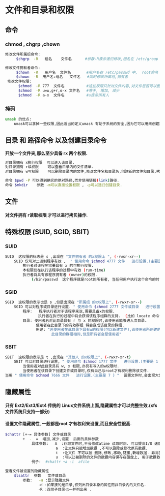 # 文件和目录和权限

## 命令

### chmod , chgrp ,chown

```bash
修改文件所属组命令:  
     $chgrp  -R   组名    文件名      #参数-R表示递归修改,组名在 /etc/group 中, root命令

修改文件拥有者命令:  
     $chown  -R   用户名  文件名       #用户名在 /etc/passwd 中,  root命令
     $chown  -R  用户名:组名   文件名   #同时修改所属组,拥有者
 修改文件权限: 
      $chmod  -R 777  文件名          #这些权限只针对文件内容,对文件是否可以删除没有关系.
      $chmod  -R u=w,g+r,o-x 文件名   #等于, 增加, 减少
      $chmod  -R a-x  文件名          #a表示所有人

```

### 掩码

```bash
umask 的优点:
    umask可以拿掉一些权限,因此适当的定义umask 有助于系统的安全,因为它可以用来创建默认的目录或文件权限.
```

## 目录  和 路径命令 以及创建目录命令

**开放一个文件夹,那么至少具备 rx 两个权限.**

```bash
对目录拥有 x执行权限  可以进入该目录.
对目录拥有 r读权限    可以查看目录内的文件清单.
对目录拥有 w写权限    可以删除目录内的文件,修改文件名和目录名,创建新的文件和目录,拷贝文件.
```

```bash
命令 $pwd -P 可以得到确实的绝对路径,而非使用链接(link)路径.
命令 $mkdir    参数 -m可以直接设置权限 , -p可以递归创建目录.
```

## 文件

#### 对文件拥有 r读取权限 才可以进行拷贝操作.

## 特殊权限  \(SUID, SGID, SBIT\)

### SUID

```bash
SUID  这权限的标志是 s ,出现在 "文件拥有者 的x权限上 ", (-rwsr-xr--)
    SUID 仅可对二进制程序有效 ,  " 使用命令 $chmod 4777 文件   进行设置.(主要是 4 ) "
        执行者对该程序需要具有 x 的可执行权限.
        本权限仅在执行该程序的过程中有效 (run-time)
        执行者将具有该程序拥有者 (owner)的权限.
            (/bin/passwd  这个程序就是root的所有者, 当任何用户执行这个命令的时,会暂时获得root权限)
```

### SGID

```bash
SGID  这权限的表示也是 s ,但是出现在 "所属组 的x权限上", (-rwxr-sr--)
    SGID 可以对程序或目录进行设置. " 使用命令 $chmod 2777 文件或目录   进行设置.(主要是 2 ) "
        程序:   程序执行者对于该程序来说,需要具备x的权限.
               执行者在执行的过程中将会获得该程序组群的支持.  (比如 locate 命令)
        目录: 使用者若对此目录具有 r 与 x 的权限时,该使用者能够进入次目录.
              使用者在此目录下的有效群组 将会变成该目录的群组.
              用途: "若使用者在此目录下具有w的权限(可以新建文件),该使用者所创建的新文件,该新文件的群组与
                     此目录的群组相同,但是所有者会是使用者"
```

### SBIT

```bash
SBIT  这权限的表示是 t ,出现在 "其他人 的x权限上". (-rwxr-xr-t)
    SBIT 可以对目录进行设置, " 使用命令 $chmod 1777 文件   进行设置.(主要是 1 ) "
        当使用者对此目录具有 w, x 权限,亦具有写入的w权限时.
        当使用者在该目录下创建文件或目录时,仅有自己与root才有权利删除该文件.
当用 " 使用命令 $chmod 7666 文件   进行设置.(主要是 7 ) "  设置文件时,会出现大S 和大T ,表示没有x权限.

```

## 隐藏属性

#### 只有 Ext2/Ext3/Ext4 传统的 Linux文件系统上面,隐藏属性才可以完整生效.\(xfs文件系统只支持一部分\)

#### 设置文件隐藏属性, 一般都是root 才有权利来设置,而且安全性很高.

```bash
$chattr [+-= 具体参数] 文件或目录
        +  -  =  增加,减少,设置  后面的具体参数
            具体参数:   A  :存取文件时,不会修改atime 读取时间. 可以提高I/O 速度.
                       a  :让文件只能增加数据 ,不可以删除或修改原有数据.
                       i  :让文件 不可以被 删除,修改,移动,链接,新增数据. 非常安全
                       u  :可以让被删除的文件的数据内容保存在磁盘上, 用于数据救援.
            例子:  #chattr +a -i  afile
            
查看文件被设置的隐藏属性
    $lsattr  参数   文件或目录
        参数:   -a :显示隐藏文件 
               -d :如果接的是目录,仅列出目录本身的属性而非目录内的文件名.
               -R :连同子目录也一并列出来 .
```





